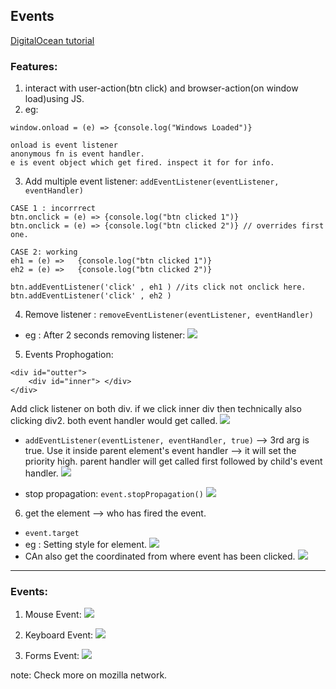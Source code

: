 ## Events

[DigitalOcean tutorial](https://www.digitalocean.com/community/tutorials/understanding-events-in-javascript)

### Features:
1. interact with user-action(btn click) and browser-action(on window load)using JS.
2. eg:
```
window.onload = (e) => {console.log("Windows Loaded")}

onload is event listener
anonymous fn is event handler.
e is event object which get fired. inspect it for for info.
```

3. Add multiple event listener: `addEventListener(eventListener, eventHandler)`
```
CASE 1 : incorrrect 
btn.onclick = (e) => {console.log("btn clicked 1")}
btn.onclick = (e) => {console.log("btn clicked 2")} // overrides first one.

CASE 2: working
eh1 = (e) =>   {console.log("btn clicked 1")}
eh2 = (e) =>   {console.log("btn clicked 2")}

btn.addEventListener('click' , eh1 ) //its click not onclick here.
btn.addEventListener('click' , eh2 ) 

```
4. Remove listener : `removeEventListener(eventListener, eventHandler)` 
- eg : After 2 seconds removing listener:
![](https://github.com/lekhrajdinkar/javaScript/blob/master/NOTES_JS/asset/rm1.jpg)

5. Events Prophogation:
```
<div id="outter">
    <div id="inner"> </div>
</div>
```
Add click listener on both div. if we  click inner div then technically also clicking div2. both event handler would get called.
![](https://github.com/lekhrajdinkar/javaScript/blob/master/NOTES_JS/asset/ep1.jpg)

- `addEventListener(eventListener, eventHandler, true)` --> 3rd arg is true.  Use it inside parent element's event handler --> it will set the priority high. parent handler will get called first followed by child's event handler.
![](https://github.com/lekhrajdinkar/javaScript/blob/master/NOTES_JS/asset/ep3.jpg)

- stop propagation: `event.stopPropagation()`
![](https://github.com/lekhrajdinkar/javaScript/blob/master/NOTES_JS/asset/ep2.jpg)

6. get the element --> who has fired the event.
- `event.target`
- eg : Setting style for element.
![](https://github.com/lekhrajdinkar/javaScript/blob/master/NOTES_JS/asset/es1.jpg)
- CAn also get the coordinated from where event has been clicked.
![](https://github.com/lekhrajdinkar/javaScript/blob/master/NOTES_JS/asset/es2.jpg) 

***

### Events:

1. Mouse Event:
![](https://github.com/lekhrajdinkar/javaScript/blob/master/NOTES_JS/asset/e2.jpg)

2. Keyboard Event:
![](https://github.com/lekhrajdinkar/javaScript/blob/master/NOTES_JS/asset/e1.jpg)

3. Forms Event:
![](https://github.com/lekhrajdinkar/javaScript/blob/master/NOTES_JS/asset/e3.jpg)

note: Check more on mozilla network.
